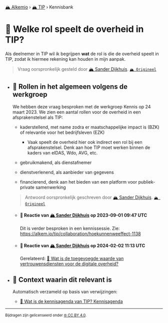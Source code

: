 [🏔️ Alkemio](https://welcome.alkem.io/) › [🏔️ TIP](https://alkem.io/tip/dashboard) › Kennisbank
# 📄 Welke rol speelt de overheid in TIP?
Als deelnemer in TIP wil ik begrijpen **wat** de rol is die de overheid speelt in TIP, zodat ik hiermee rekening kan houden in mijn aanpak.
> Vraag oorspronkelijk gesteld door [🏔️ Sander Dijkhuis](https://alkem.io/user/sander-dijkhuis-3912). [`🏔️ Origineel`](https://alkem.io/tip/collaboration/welkerolspeeltde-1008)

- ## <a id="rolleninhetalgeme-1409"></a> 📌 Rollen in het algemeen volgens de werkgroep
  We hebben deze vraag besproken met de werkgroep Kennis op 24 maart 2023. We zien een aantal rollen voor de overheid in een afsprakenstelsel als TIP:
  
  *   kaderstellend, met name zodra er maatschappelijke impact is (BZK) of relevantie voor het bedrijfsleven (EZK)
  
      *   Vaak speelt de overheid hier ook indirect een rol bij een afsprakenstelsel. Denk aan hoe TIP moet werken binnen de kaders van eIDAS, Wdo, AVG, etc.
  
  *   gebruikmakend, als dienstafnemer
  
  *   dienstverlenend, als aanbieder van gegevens
  
  *   financierend, denk aan het bieden van een platform voor publiek-private samenwerking

  
  > Antwoord oorspronkelijk geschreven door [🏔️ Sander Dijkhuis](https://alkem.io/tip/collaboration/welkerolspeeltde-1008/posts/rolleninhetalgeme-1409). [`🏔️ Origineel`](https://alkem.io/tip/collaboration/welkerolspeeltde-1008/posts/rolleninhetalgeme-1409)

    - #### 💬 Reactie van [🏔️ Sander Dijkhuis](https://alkem.io/user/sander-dijkhuis-3912) op 2023-09-01 09:47 UTC
          
      Dit is verder besproken in een kennissessie. Zie: https://alkem.io/tip/collaboration/hoekunnenweeffect-1138
    - #### 💬 Reactie van [🏔️ Sander Dijkhuis](https://alkem.io/user/sander-dijkhuis-3912) op 2024-02-02 11:13 UTC
          
      Gerelateerd: [📄 Wat is de toegevoegde waarde van vertrouwensdiensten voor de digitale overheid?](watisdetoegevoegd-5977.md)
- ## 📌 Context waarin dit relevant is
  Automatisch verzameld op basis van verwijzingen:
  - [📌 Wat is de kennisagenda van TIP? Kennisagenda](watisdekennisagen-9941.md#kennisagenda-5711)
* * *
<small>Bijdragen zijn gelicenseerd onder [🌐 CC BY 4.0](https://creativecommons.org/licenses/by/4.0/deed.nl).</small>
